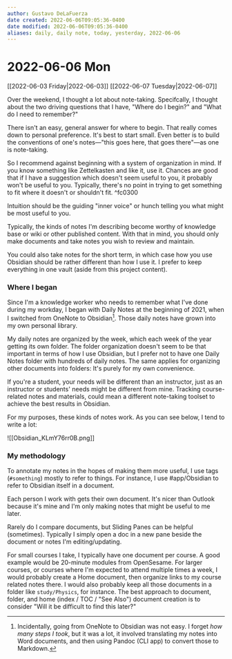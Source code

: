 ```yaml
---
author: Gustavo DeLaFuerza
date created: 2022-06-06T09:05:36-0400
date modified: 2022-06-06T09:05:36-0400
aliases: daily, daily note, today, yesterday, 2022-06-06
---
```


# 2022-06-06 Mon

[[2022-06-03 Friday|2022-06-03]]
[[2022-06-07 Tuesday|2022-06-07]]

Over the weekend, I thought a lot about note-taking. Specifcally, I thought about the two driving questions that I have, "Where do I begin?" and "What do I need to remember?"

There isn't an easy, general answer for where to begin. That really comes down to personal preference. It's best to start small. Even better is to build the conventions of one's notes&mdash;"this goes here, that goes there"&mdash;as one is note-taking. 

So I recommend against beginning with a system of organization in mind. If you know something like Zettelkasten and like it, use it. Chances are good that if I have a suggestion which doesn't seem useful to you, it probably won't be useful to you. Typically, there's no point in trying to get something to fit where it doesn't or shouldn't fit. ^fc0300

Intuition should be the guiding "inner voice" or hunch telling you what might be most useful to you. 

Typically, the kinds of notes I'm describing become worthy of knowledge base or wiki or other published content. With that in mind, you should only make documents and take notes you wish to review and maintain. 

You could also take notes for the short term, in which case how you use Obsidian should be rather different than how I use it. I prefer to keep everything in one vault (aside from this project content).

### Where I began

Since I'm a knowledge worker who needs to remember what I've done during my workday, I began with Daily Notes at the beginning of 2021, when I switched from OneNote to Obsidian[^1]. Those daily notes have grown into my own personal library.

My daily notes are organized by the week, which each week of the year getting its own folder. The folder organization doesn't seem to be that important in terms of how I use Obsidian, but I prefer not to have one Daily Notes folder with hundreds of daily notes. The same applies for organizing other documents into folders: It's purely for my own convenience.

If you're a student, your needs will be different than an instructor, just as an instructor or students' needs might be different from mine. Tracking course-related notes and materials, could mean a different note-taking toolset to achieve the best results in Obsidian.

For my purposes, these kinds of notes work. As you can see below, I tend to write a lot:

![[Obsidian_KLmY76rr0B.png]]

### My methodology

To annotate my notes in the hopes of making them more useful, I use tags (`#something`) mostly to refer to things. For instance, I use #app/Obsidian to refer to Obsidian itself in a document.

Each person I work with gets their own document. It's nicer than Outlook because it's mine and I'm only making notes that might be useful to me later. 

Rarely do I compare documents, but Sliding Panes can be helpful (sometimes). Typically I simply open a doc in a new pane beside the document or notes I'm editing/updating.

For small courses I take, I typically have one document per course. A good example would be 20-minute modules from OpenSesame. For larger courses, or courses where I'm expected to attend multiple times a week, I would probably create a Home document, then organize links to my course related notes there. I would also probably keep all those documents in a folder like `study/Physics`, for instance. The best approach to document, folder, and home (index / TOC / "See Also") document creation is to consider "Will it be difficult to find this later?" 

[^1]: Incidentally, going from OneNote to Obsidian was not easy. I forget *how many steps I took*, but it was a lot, it involved translating my notes into Word documents, and then using Pandoc (CLI app) to convert those to Markdown. 